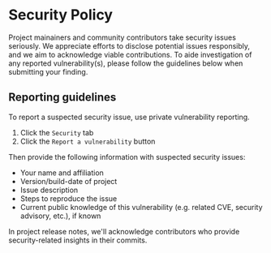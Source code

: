# Security Policy
Project mainainers and community contributors take security issues seriously.
We appreciate efforts to disclose potential issues responsibly, and we aim to acknowledge viable contributions. 
To aide investigation of any reported vulnerability(s), please follow the guidelines below when submitting your finding.

## Reporting guidelines
To report a suspected security issue, use private vulnerability reporting.

1. Click the `Security` tab
1. Click the `Report a vulnerability` button

Then provide the following information with suspected security issues:

* Your name and affiliation
* Version/build-date of project 
* Issue description
* Steps to reproduce the issue
* Current public knowledge of this vulnerability (e.g. related CVE, security advisory, etc.), if known

In project release notes, we'll acknowledge contributors who provide security-related insights in their commits.
